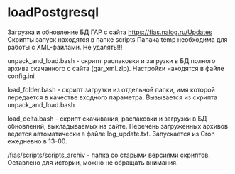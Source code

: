# loadPostgresql
Загрузка и обновление  БД ГАР с сайта https://fias.nalog.ru/Updates
Скрипты запуск находятся в папке scripts
Папака temp необходима для работы с XML-файлами. Не удалять!!!

unpack_and_load.bash - скрипт распаковки и загрузки в БД полного архива скачанного с сайта (gar_xml.zip). Настройки находятся в файле config.ini

load_folder.bash - скрипт загрузки из отдельной папки, имя которой передается в качестве входного параметра. Вызывается из скрипта unpack_and_load.bash

load_delta.bash - скрипт скачивания, распаковки и загрузки в БД обновлений, выкладываемых на сайте. Перечень загруженных архивов ведется автоматически в файле log_update.txt. Запускается из Cron ежедневно в 13-00.

/fias/scripts/scripts_archiv - папка со старыми версиями скриптов. Оставлено для истории, можно не обращать внимания.
